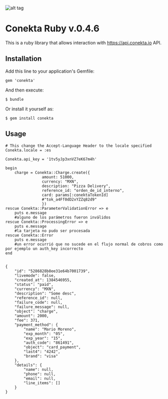 ![alt tag](https://raw.github.com/conekta/conekta-ruby/master/readme_files/cover.png)

# Conekta Ruby v.0.4.6

This is a ruby library that allows interaction with https://api.conekta.io API.

## Installation

Add this line to your application's Gemfile:

    gem 'conekta'

And then execute:

    $ bundle

Or install it yourself as:

    $ gem install conekta

## Usage
    # This change the Accept-Language Header to the locale specified
    Conekta.locale = :es
    
    Conekta.api_key = '1tv5yJp3xnVZ7eK67m4h'
    
    begin
        charge = Conekta::Charge.create({
                    amount: 51000,
                    currency: "MXN",
                    description: "Pizza Delivery",
                    reference_id: "orden_de_id_interno",
                    card: params[:conektaTokenId] 
                    #"tok_a4Ff0dD2xYZZq82d9"
                    })
    rescue Conekta::ParameterValidationError => e
        puts e.message 
        #alguno de los parámetros fueron inválidos
    rescue Conekta::ProcessingError => e
        puts e.message 
        #la tarjeta no pudo ser procesada
    rescue Conekta::Error
        puts e.message 
        #un error ocurrió que no sucede en el flujo normal de cobros como por ejemplo un auth_key incorrecto
    end
    

    {
        "id": "5286828b8ee31e64b7001739",
        "livemode": false,
        "created_at": 1384546955,
        "status": "paid",
        "currency": "MXN",
        "description": "Some desc",
        "reference_id": null,
        "failure_code": null,
        "failure_message": null,
        "object": "charge",
        "amount": 2000,
        "fee": 371,
        "payment_method": {
            "name": "Mario Moreno",
            "exp_month": "05",
            "exp_year": "15",
            "auth_code": "861491",
            "object": "card_payment",
            "last4": "4242",
            "brand": "visa"
        },
        "details": {
            "name": null,
            "phone": null,
            "email": null,
            "line_items": []
        }
    }
